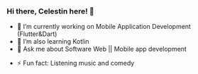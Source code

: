 ### Hi there, Celestin here! 👋

<!--
**niyoceles/niyoceles** is a ✨ _special_ ✨ repository because its `README.md` (this file) appears on your GitHub profile.
-->

- 🔭 I’m currently working on Mobile Application Development (Flutter&Dart)
- 🌱 I’m also learning Kotlin
- 💬 Ask me about Software Web || Mobile app development
<!-- - 📫 How to reach me: Check out on [my Portifolio](https://niyonsaba.com/) -->
- ⚡ Fun fact: Listening music and comedy

